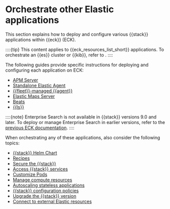 # Orchestrate other Elastic applications

This section explains how to deploy and configure various {{stack}} applications within {{eck}} (ECK).

::::{tip}
This content applies to {{eck_resources_list_short}} applications. To orchestrate an {{es}} cluster or {{kib}}, refer to [](./manage-deployments.md).
::::

The following guides provide specific instructions for deploying and configuring each application on ECK:
* [APM Server](apm-server.md)
* [Standalone Elastic Agent](standalone-elastic-agent.md)
* [{{fleet}}-managed {{agent}}](fleet-managed-elastic-agent.md)
* [Elastic Maps Server](elastic-maps-server.md)
* [Beats](beats.md)
* [{{ls}}](logstash.md)

::::{note}
Enterprise Search is not available in {{stack}} versions 9.0 and later. To deploy or manage Enterprise Search in earlier versions, refer to the [previous ECK documentation](https://www.elastic.co/guide/en/cloud-on-k8s/{{eck_release_branch}}/k8s-enterprise-search.html).
::::

When orchestrating any of these applications, also consider the following topics:

* [{{stack}} Helm Chart](managing-deployments-using-helm-chart.md)
* [Recipes](recipes.md)
* [Secure the {{stack}}](../../security.md)
* [Access {{stack}} services](accessing-services.md)
* [Customize Pods](customize-pods.md)
* [Manage compute resources](manage-compute-resources.md)
* [Autoscaling stateless applications](../../autoscaling/autoscaling-in-eck.md#k8s-stateless-autoscaling)
* [{{stack}} configuration policies](elastic-stack-configuration-policies.md)
* [Upgrade the {{stack}} version](../../upgrade/deployment-or-cluster.md)
* [Connect to external Elastic resources](connect-to-external-elastic-resources.md)